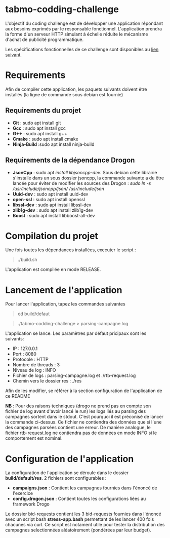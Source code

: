 # tabmo-codding-challenge

L'objectif du coding challenge est de développer une application répondant aux besoins exprimés par le responsable fonctionnel. L'application prendra la forme d'un serveur HTTP simulant à échelle réduite le mécanisme d'achat de publicité programmatique.

Les spécifications fonctionnelles de ce challenge sont disponibles au [lien suivant](https://github.com/tabmo/coding-challenge/tree/master/backend/cpp).

# Requirements

Afin de compiler cette application, les paquets suivants doivent être installés (la ligne de commande sous debian est fournie)

## Requirements du projet

* **Git** : sudo apt install git
* **Gcc** : sudo apt install gcc
* **G++** : sudo apt install g++
* **Cmake** : sudo apt install cmake
* **Ninja-Build** :sudo apt install ninja-build

##  Requirements de la dépendance Drogon

* **JsonCpp** : sudo apt *install libjsoncpp-dev*. Sous debian cette librairie s'installe dans un sous dossier jsoncpp, la commande suivante a du être lancée pour éviter de modifier les sources des Drogon : *sudo ln -s /usr/include/jsoncpp/json/ /usr/include/json*
* **Uuid-dev** : sudo apt install uuid-dev
* **open-ssl** : sudo apt install openssl
* **libssl-dev** : sudo apt install libssl-dev
* **zlib1g-dev** : sudo apt install zlib1g-dev
* **Boost** : sudo apt install libboost-all-dev

# Compilation du projet

Une fois toutes les dépendances installées, executer le script :
>./build.sh

L'application est compilée en mode RELEASE.

# Lancement de l'application

Pour lancer l'application, tapez les commandes suivantes 
>cd build/defaut

>./tabmo-codding-challenge > parsing-campagne.log

L'application se lance. Les paramètres par défaut pricipaux sont les suivants:
* IP : 127.0.0.1
* Port : 8080
* Protocole : HTTP
* Nombre de threads : 3
* Niveau de log : INFO
* Fichier de logs : parsing-campagne.log et ./rtb-request.log
* Chemin vers le dossier res : ./res

Afin de les modifier, se référer à la section configuration de l'application de ce README

**NB** : Pour des raisons techniques (drogo ne prend pas en compte son fichier de log avant d'avoir lancé le run) les logs liés au parsing des campagnes sortent dans le stdout. C'est pourquoi il est préconisé de lancer la commande ci-dessus. Ce fichier ne contiendra des données que si l'une des campagnes parsées contient une erreur. De manière analogue, le fichier rtb-request.log ne contiendra pas de données en mode INFO si le comportement est nominal.

# Configuration de l'application

La configuration de l'application se déroule dans le dossier **build/default/res**.
2 fichiers sont configurables :
* **campaigns.json** : Contient les campagnes fournies dans l'énoncé de l'exercice
* **config.drogon.json** : Contient toutes les configurations liées au framework Drogo

Le dossier bid-requests contient les 3 bid-requests fournies dans l'énoncé avec un script bash **stress-app.bash** permettant de les lancer 400 fois chacunes via curl. Ce script est notament utile pour tester la distribution des campagnes selectionnées aléatoirement (pondérées par leur budget).





